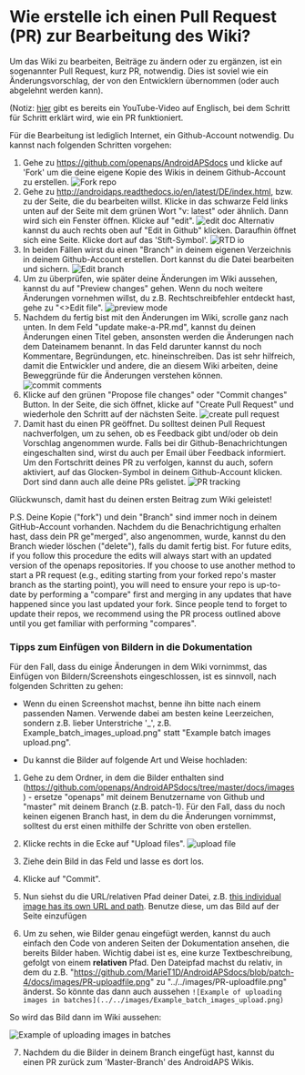 # Wie erstelle ich einen Pull Request (PR) zur Bearbeitung des Wiki?

Um das Wiki zu bearbeiten, Beiträge zu ändern oder zu ergänzen, ist ein sogenannter Pull Request, kurz PR, notwendig. Dies ist soviel wie ein Änderungsvorschlag, der von den Entwicklern übernommen (oder auch abgelehnt werden kann).

(Notiz: [hier](https://youtu.be/4b6tsL0_kzg) gibt es bereits ein YouTube-Video auf Englisch, bei dem Schritt für Schritt erklärt wird, wie ein PR funktioniert.

Für die Bearbeitung ist lediglich Internet, ein Github-Account notwendig. Du kannst nach folgenden Schritten vorgehen: 

1. Gehe zu  https://github.com/openaps/AndroidAPSdocs und klicke auf 'Fork' um die deine eigene Kopie des Wikis in deinem Github-Account zu erstellen.
![Fork repo](../../images/PR0.png)
2. Gehe zu http://androidaps.readthedocs.io/en/latest/DE/index.html, bzw. zu der Seite, die du bearbeiten willst. Klicke in das schwarze Feld links unten auf der Seite mit dem grünen Wort "v: latest" oder ähnlich. Dann wird sich ein Fenster öffnen. Klicke auf "edit".
![edit doc](../../images/PR1.png)
Alternativ kannst du auch rechts oben auf "Edit in Github" klicken. Daraufhin öffnet sich eine Seite. Klicke dort auf das 'Stift-Symbol'. 
![RTD io](../../images/PR2.png)
3. In beiden Fällen wirst du einen "Branch" in deinem eigenen Verzeichnis in deinem Github-Account erstellen. Dort kannst du die Datei bearbeiten und sichern.
![Edit branch](../../images/PR3.png)
4. Um zu überprüfen, wie später deine Änderungen im Wiki aussehen, kannst du auf "Preview changes" gehen. Wenn du noch weitere Änderungen vornehmen willst, du z.B. Rechtschreibfehler entdeckt hast, gehe zu "<>Edit file".
![preview mode](../../images/PR5.png)
5. Nachdem du fertig bist mit den Änderungen im Wiki, scrolle ganz nach unten. In dem Feld "update make-a-PR.md", kannst du deinen Änderungen einen Titel geben, ansonsten werden die Änderungen nach dem Dateinamem benannt. In das Feld darunter kannst du noch Kommentare, Begründungen, etc. hineinschreiben. Das ist sehr hilfreich, damit die Entwickler und andere, die an diesem Wiki arbeiten, deine Beweggründe für die Änderungen verstehen können.
![commit comments](../../images/PR4.png)
6. Klicke auf den grünen "Propose file changes" oder "Commit changes" Button. In der Seite, die sich öffnet, klicke auf "Create Pull Request" und wiederhole den Schritt auf der nächsten Seite.
![create pull request](../../images/PR6.png)
7. Damit hast du einen PR geöffnet. Du solltest deinen Pull Request nachverfolgen, um zu sehen, ob es Feedback gibt und/oder ob dein Vorschlag angenommen wurde. Falls bei dir Github-Benachrichtungen eingeschalten sind, wirst du auch per Email über Feedback informiert. Um den Fortschritt deines PR zu verfolgen, kannst du auch, sofern aktiviert, auf das Glocken-Symbol in deinem Github-Account klicken. Dort sind dann auch alle deine PRs gelistet.
![PR tracking](../../images/PR7.png)

Glückwunsch, damit hast du deinen ersten Beitrag zum Wiki geleistet!

P.S. Deine Kopie ("fork") und dein "Branch" sind immer noch in deinem GitHub-Account vorhanden. Nachdem du die Benachrichtigung erhalten hast, dass dein PR ge"merged", also angenommen, wurde, kannst du den Branch wieder löschen ("delete"), falls du damit fertig bist.
For future edits, if you follow this procedure the edits will always start with an updated version of the openaps repositories.  If you choose to use another method to start a PR request (e.g., editing starting from your forked repo's master branch as the starting point), you will need to ensure your repo is up-to-date by performing a "compare" first and merging in any updates that have happened since you last updated your fork.  Since people tend to forget to update their repos, we recommend using the PR process outlined above until you get familiar with performing "compares".

### Tipps zum Einfügen von Bildern in die Dokumentation

Für den Fall, dass du einige Änderungen in dem Wiki vornimmst, das Einfügen von Bildern/Screenshots eingeschlossen, ist es sinnvoll, nach folgenden Schritten zu gehen:

* Wenn du einen Screenshot machst, benne ihn bitte nach einem passenden Namen. Verwende dabei am besten keine Leerzeichen, sondern z.B. lieber Unterstriche '_', z.B. Example_batch_images_upload.png" statt "Example batch images upload.png". 

* Du kannst die Bilder auf folgende Art und Weise hochladen:
 
 1. Gehe zu dem Ordner, in dem die Bilder enthalten sind (https://github.com/openaps/AndroidAPSdocs/tree/master/docs/images) - ersetze "openaps" mit deinem Benutzername von Github und "master" mit deinem Branch (z.B. patch-1). Für den Fall, dass du noch keinen eigenen Branch hast, in dem du die Änderungen vornimmst, solltest du erst einen mithilfe der Schritte von oben erstellen.
 
 2. Klicke rechts in die Ecke auf "Upload files".
  ![upload file](../../images/PR-uploadfile.png)
 
 3. Ziehe dein Bild in das Feld und lasse es dort los.
 
 4. Klicke auf "Commit".
 
 5. Nun siehst du die URL/relativen Pfad deiner Datei, z.B. [this individual image has its own URL and path](https://github.com/openaps/docs/blob/master/docs/images/Example_batch_images_upload.png). Benutze diese, um das Bild auf der Seite einzufügen 
 
 6. Um zu sehen, wie Bilder genau eingefügt werden, kannst du auch einfach den Code von anderen Seiten der Dokumentation ansehen, die bereits Bilder haben. Wichtig dabei ist es, eine kurze Textbeschreibung, gefolgt von einem **relativen** Pfad. Den Dateipfad machst du relativ, in dem du z.B. "https://github.com/MarieT1D/AndroidAPSdocs/blob/patch-4/docs/images/PR-uploadfile.png" zu "../../images/PR-uploadfile.png" änderst. So könnte das dann auch aussehen `![Example of uploading images in batches](../../images/Example_batch_images_upload.png)`
 
 So wird das Bild dann im Wiki aussehen:
 
![Example of uploading images in batches](../../images/Example_batch_images_upload.png)

 7. Nachdem du die Bilder in deinem Branch eingefügt hast, kannst du einen PR zurück zum 'Master-Branch' des AndroidAPS Wikis.

